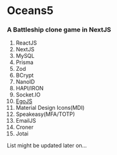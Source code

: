 # Oceans5

### A Battleship clone game in NextJS

1. ReactJS
2. NextJS
3. MySQL
4. Prisma
5. Zod
6. BCrypt
7. NanoID
8. HAPI/IRON
9. Socket.IO
10. [EgoJS](https://github.com/oguzeroglu/Ego)
11. Material Design Icons(MDI)
12. Speakeasy(MFA/TOTP)
13. EmailJS
14. Croner
15. Jotai

List might be updated later on…
